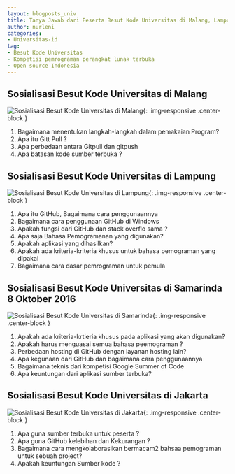 ```yaml
---
layout: blogposts_univ
title: Tanya Jawab dari Peserta Besut Kode Universitas di Malang, Lampung, Samarinda dan Jakarta Apa, Kapan, Bagaimana, Mengapa?
author: nurleni
categories:
- Universitas-id
tag:
- Besut Kode Universitas
- Kompetisi pemrograman perangkat lunak terbuka
- Open source Indonesia
---
```


## Sosialisasi Besut Kode Universitas di Malang 

![Sosialisasi Besut Kode Universitas di Malang](http://wikimedia-id.github.io/besutkode/img/blog/Sosialisasi%20Besut%20Kode%20Universitas%20di%20Malang%2025%20September%202016.jpg "Sosialisasi Besut Kode Universitas di Malang"){: .img-responsive .center-block } 

1. Bagaimana menentukan langkah-langkah dalam pemakaian Program?
2. Apa itu Gitt Pull ?
3. Apa perbedaan antara Gitpull dan gitpush
4. Apa batasan kode sumber terbuka ?

## Sosialisasi Besut Kode Universitas di Lampung

![Sosialisasi Besut Kode Universitas di Lampung](http://wikimedia-id.github.io/besutkode/img/blog/Sosialisasi%20Besut%20Kode%20Universitas%20di%20Lampung%201%20Oktober%202016.jpg "Sosialisasi Besut Kode Universitas di Lampung"){: .img-responsive .center-block } 

1. Apa itu GitHub, Bagaimana cara penggunaannya
2. Bagaimana cara penggunaan GitHub di Windows
3. Apakah  fungsi dari GitHub dan stack overflo sama ?
4. Apa saja Bahasa Pemogramanan yang digunakan?
5. Apakah aplikasi yang dihasilkan?
6. Apakah ada kriteria-kriteria khusus untuk bahasa pemograman yang dipakai 
7. Bagaimana cara dasar pemrograman untuk pemula

## Sosialisasi Besut Kode Universitas di Samarinda 8 Oktober 2016

![Sosialisasi Besut Kode Universitas di Samarinda](http://wikimedia-id.github.io/besutkode/img/blog/Sosialisasi%20Besut%20Kode%20Universitas%20di%20Samarinda%208%20Oktober%202016.jpg "Sosialisasi Besut Kode Universitas di Samarinda"){: .img-responsive .center-block }

1. Apakah ada kriteria-krtieria khusus pada aplikasi yang akan digunakan?
2. Apakah harus menguasai semua bahasa peemograman ?
3. Perbedaan hosting di GitHub dengan layanan hosting lain?
4. Apa kegunaan dari GitHub dan bagaimana cara penggunaannya
5. Bagaimana teknis dari kompetisi Google Summer of Code
6. Apa keuntungan dari aplikasi sumber terbuka?


## Sosialisasi Besut Kode Universitas di Jakarta

![Sosialisasi Besut Kode Universitas di Jakarta](http://wikimedia-id.github.io/besutkode/img/blog/Sosialisasi%20Besut%20Kode%20Universitas%20di%20Jakarta%2010%20Oktober%202016.jpg "Sosialisasi Besut Kode Universitas di Jakarta"){: .img-responsive .center-block } 


1. Apa guna sumber terbuka untuk peserta ?
2. Apa guna GitHub kelebihan dan Kekurangan ?
3. Bagaimana cara mengkolaborasikan bermacam2 bahsaa pemograman untuk sebuah project?
4. Apakah keuntungan Sumber kode ?
